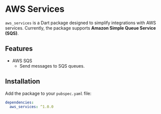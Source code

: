 # AWS Services

`aws_services` is a Dart package designed to simplify integrations with AWS services. Currently, the package supports **Amazon Simple Queue Service (SQS)**.

## Features

- AWS SQS
  - Send messages to SQS queues.
  
## Installation

Add the package to your `pubspec.yaml` file:

```yaml
dependencies:
  aws_services: ^1.0.0
